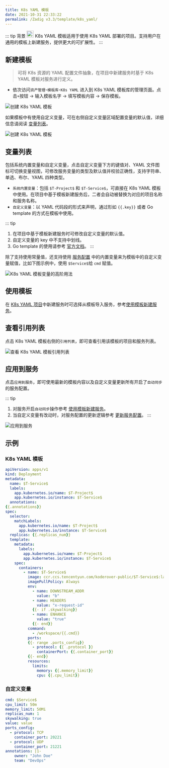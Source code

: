 ```yaml
---
title: K8s YAML 模板
date: 2021-10-31 22:33:22
permalink: /Zadig v3.3/template/k8s_yaml/
---
```


::: tip 背景
<img style="width:22px; height:22px" src="../../../../_images/k8s.svg"></img> K8s YAML 模板适用于使用 K8s YAML 部署的项目。支持用户在通用的模板上新建服务，提供更大的可扩展性。
:::

## 新建模板

> 可将 K8s 资源的 YAML 配置文件抽象，在项目中新建服务时基于 K8s YAML 模板对服务进行定义。

- 依次访问`资产管理`-`模板库`-`K8s YAML` 进入到 K8s YAML 模板库的管理页面。点击`+`按钮 -> 输入模板名字 -> 填写模板内容 -> 保存模板。

![创建 K8s YAML 模板](../../../../_images/create_k8s_yaml_template.png)

如果模板中有使用自定义变量，可在右侧自定义变量区域配置变量的默认值，详细信息请阅读 [变量列表](#变量列表)。

![创建 K8s YAML 模板](../../../../_images/create_k8s_yaml_template_1.png)

## 变量列表

包括系统内置变量和自定义变量，点击自定义变量下方的键值对、YAML 文件图标可切换变量视图，可修改服务变量的类型及默认值并校验正确性，支持字符串、单选、布尔、YAML 四种类型。

- `系统内置变量`：包括 `$T-Project$` 和 `$T-Service$`，可直接在 K8s YAML 模板中使用。在项目中基于模板新建服务后，二者会自动被替换为对应的项目名称和服务名称。
- `自定义变量`：以 YAML 代码段的形式来声明，通过形如 <span v-pre>`{{.key}}`</span> 或者 Go template 的方式在模板中使用。

::: tip
1. 在项目中基于模板新建服务时可修改自定义变量的默认值。
2. 自定义变量的 key 中不支持中划线。
3. Go template 的使用请参考 [官方文档](https://pkg.go.dev/text/template#hdr-Examples)。
:::

除了支持使用常量值，还支持使用 [服务配置](/cn/Zadig%20v3.3/project/service/k8s/#变量配置) 中的内置变量来为模板中的自定义变量赋值，比如下图示例中，使用 `$Service$`给 `cmd` 赋值。

![K8s YAML 模板变量的高阶用法](../../../../_images/furtuer_usage_of_variables_in_k8s_yaml_template.png)

## 使用模板
在 [K8s YAML 项目](/cn/Zadig%20v3.3/project/k8s-yaml/)中新建服务时可选择从模板导入服务，参考[使用模板新建服务](/cn/Zadig%20v3.3/project/service/k8s/#新建服务)。

## 查看引用列表

点击 K8s YAML 模板右侧的`引用列表`，即可查看引用该模板的项目和服务列表。

![查看 K8s YAML 模板引用列表](../../../../_images/show_k8s_yaml_template_ref.png)

## 应用到服务

点击`应用到服务`，即可使用最新的模板内容以及自定义变量更新所有开启了`自动同步`的服务配置。

::: tip
1. 对服务开启`自动同步`操作参考 [使用模板新建服务](/cn/Zadig%20v3.3/project/service/k8s/#新建服务)。
2. 当自定义变量有改动时，对服务配置的更新逻辑参考 [更新服务配置](/cn/Zadig%20v3.3/project/service/k8s/#更新使用模板新建的服务)。
:::

![应用到服务](../../../../_images/apply_k8s_template_to_service.png)

## 示例

### K8s YAML 模板

``` YAML
apiVersion: apps/v1
kind: Deployment
metadata:
  name: $T-Service$
  labels:
    app.kubernetes.io/name: $T-Project$
    app.kubernetes.io/instance: $T-Service$
  annotations:
{{.annotations}}
spec:
  selector:
    matchLabels:
      app.kubernetes.io/name: $T-Project$
      app.kubernetes.io/instance: $T-Service$
  replicas: {{.replicas_num}}
  template:
    metadata:
      labels:
        app.kubernetes.io/name: $T-Project$
        app.kubernetes.io/instance: $T-Service$
    spec:
      containers:
        - name: $T-Service$
          image: ccr.ccs.tencentyun.com/koderover-public/$T-Service$:latest
          imagePullPolicy: Always
          env:
            - name: DOWNSTREAM_ADDR
              value: "b"
            - name: HEADERS
              value: "x-request-id"
            {{- if .skywalking}}
            - name: ENHANCE
              value: "true"
            {{- end}}
          command:
            - /workspace/{{.cmd}}
          ports:
          {{- range .ports_config}}
            - protocol: {{ .protocol }}
              containerPort: {{.container_port}}
          {{- end}}
          resources:
            limits:
              memory: {{.memory_limit}}
              cpu: {{.cpu_limit}}
```

### 自定义变量

``` yaml
cmd: $Service$
cpu_limit: 50m
memory_limit: 50Mi
replicas_num: 1
skywalking: true
value: value
ports_config:
  - protocol: TCP
    container_port: 20221
  - protocol: UDP
    container_port: 21221
annotations: |1-
    owner: "John Doe"
    team: "DevOps"

```